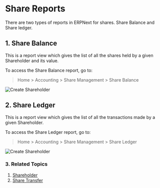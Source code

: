 <!-- add-breadcrumbs -->
# Share Reports
There are two types of reports in ERPNext for shares. Share Balance and Share ledger.

## 1. Share Balance
This is a report view which gives the list of all the shares held by a given Shareholder and its value.

To access the Share Balance report, go to:
> Home > Accounting > Share Management > Share Balance

<img class="screenshot" alt="Create Shareholder" src="/docs/assets/img/accounts/shareholder/sharebalance_1.png">

## 2. Share Ledger

This is a report view which gives the list of all the transactions made by a given Shareholder.

To access the Share Ledger report, go to:
> Home > Accounting > Share Management > Share Ledger

<img class="screenshot" alt="Create Shareholder" src="/docs/assets/img/accounts/shareholder/shareledger_1.png">

### 3. Related Topics
1. [Shareholder](/docs/user/manual/en/accounts/shareholder)
1. [Share Transfer](/docs/user/manual/en/accounts/share-transfer)
